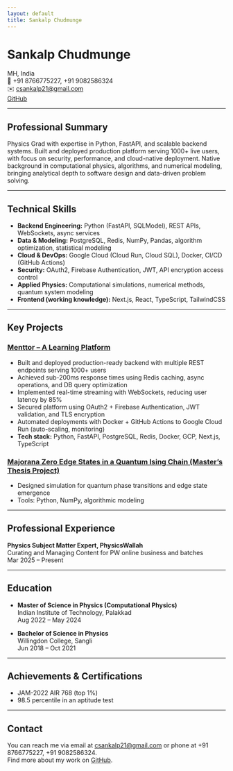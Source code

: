 ```yaml
---
layout: default
title: Sankalp Chudmunge
---
```


# Sankalp Chudmunge

MH, India  
📱 +91 8766775227, +91 9082586324  
✉️ [csankalp21@gmail.com](mailto:csankalp21@gmail.com)  
[GitHub](https://github.com/mountain-snatcher)

---

## Professional Summary

Physics Grad with expertise in Python, FastAPI, and scalable backend systems. Built and deployed production platform serving 1000+ live users, with focus on security, performance, and cloud-native deployment. Native background in computational physics, algorithms, and numerical modeling, bringing analytical depth to software design and data-driven problem solving.

---

## Technical Skills

- **Backend Engineering:** Python (FastAPI, SQLModel), REST APIs, WebSockets, async services  
- **Data & Modeling:** PostgreSQL, Redis, NumPy, Pandas, algorithm optimization, statistical modeling  
- **Cloud & DevOps:** Google Cloud (Cloud Run, Cloud SQL), Docker, CI/CD (GitHub Actions)  
- **Security:** OAuth2, Firebase Authentication, JWT, API encryption access control  
- **Applied Physics:** Computational simulations, numerical methods, quantum system modeling  
- **Frontend (working knowledge):** Next.js, React, TypeScript, TailwindCSS  

---

## Key Projects

### [Menttor – A Learning Platform](https://github.com/mountain-snatcher/menttor)

- Built and deployed production-ready backend with multiple REST endpoints serving 1000+ users
- Achieved sub-200ms response times using Redis caching, async operations, and DB query optimization
- Implemented real-time streaming with WebSockets, reducing user latency by 85%
- Secured platform using OAuth2 + Firebase Authentication, JWT validation, and TLS encryption
- Automated deployments with Docker + GitHub Actions to Google Cloud Run (auto-scaling, monitoring)
- **Tech stack:** Python, FastAPI, PostgreSQL, Redis, Docker, GCP, Next.js, TypeScript

### [Majorana Zero Edge States in a Quantum Ising Chain (Master’s Thesis Project)](https://github.com/mountain-snatcher/majorana-tfim-vqet)

- Designed simulation for quantum phase transitions and edge state emergence
- Tools: Python, NumPy, algorithmic modeling

---

## Professional Experience

**Physics Subject Matter Expert, PhysicsWallah**  
Curating and Managing Content for PW online business and batches  
Mar 2025 – Present

---

## Education

- **Master of Science in Physics (Computational Physics)**  
  Indian Institute of Technology, Palakkad  
  Aug 2022 – May 2024

- **Bachelor of Science in Physics**  
  Willingdon College, Sangli  
  Jun 2018 – Oct 2021

---

## Achievements & Certifications

- JAM-2022 AIR 768 (top 1%)
- 98.5 percentile in an aptitude test

---

## Contact

You can reach me via email at [csankalp21@gmail.com](mailto:csankalp21@gmail.com) or phone at +91 8766775227, +91 9082586324.  
Find more about my work on [GitHub](https://github.com/mountain-snatcher).

